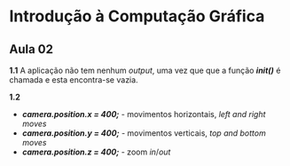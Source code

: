 # Introdução à Computação Gráfica
## Aula 02


**1.1** A aplicação não tem nenhum *output*, uma vez que que a função ***init()*** é chamada e esta encontra-se vazia.

**1.2**   
* ***camera.position.x = 400;*** - movimentos horizontais, *left and right moves* 
*  ***camera.position.y = 400;*** - movimentos verticais, *top and bottom moves*
* ***camera.position.z = 400;*** - zoom *in*/*out*


